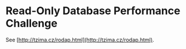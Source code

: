# Read-Only Database Performance Challenge
See [http://tzima.cz/rodap.html](http://tzima.cz/rodap.html).
